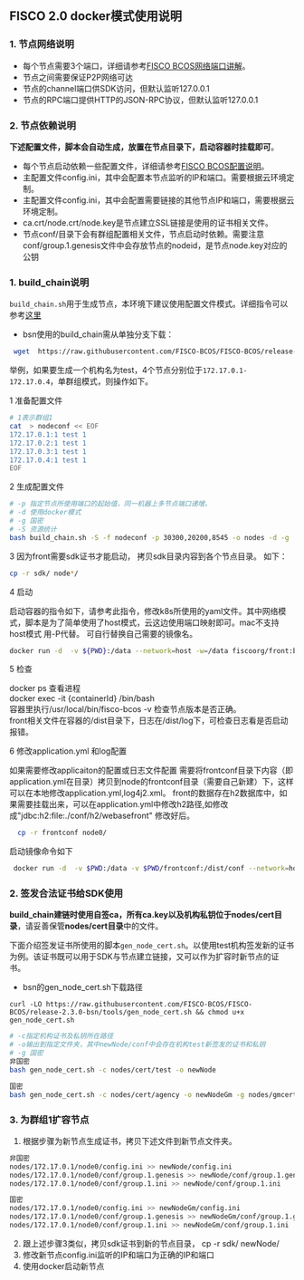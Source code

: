 ## FISCO 2.0 docker模式使用说明

### 1. 节点网络说明

- 每个节点需要3个端口，详细请参考[FISCO BCOS网络端口讲解](https://mp.weixin.qq.com/s/IiHsPlxmvEEBTC84n27I9A)。
- 节点之间需要保证P2P网络可达
- 节点的channel端口供SDK访问，但默认监听127.0.0.1
- 节点的RPC端口提供HTTP的JSON-RPC协议，但默认监听127.0.0.1

### 2. 节点依赖说明

**下述配置文件，脚本会自动生成，放置在节点目录下，启动容器时挂载即可**。

- 每个节点启动依赖一些配置文件，详细请参考[FISCO BCOS配置说明](https://mp.weixin.qq.com/s/3RGTRvheSr5P1nXbmAjl2g)。
- 主配置文件config.ini，其中会配置本节点监听的IP和端口。需要根据云环境定制。
- 主配置文件config.ini，其中会配置需要链接的其他节点IP和端口，需要根据云环境定制。
- ca.crt/node.crt/node.key是节点建立SSL链接是使用的证书相关文件。
- 节点conf/目录下会有群组配置相关文件，节点启动时依赖。需要注意conf/group.1.genesis文件中会存放节点的nodeid，是节点node.key对应的公钥

### 1. build_chain说明
`build_chain.sh`用于生成节点，本环境下建议使用配置文件模式。详细指令可以参考[这里](https://fisco-bcos-documentation.readthedocs.io/zh_CN/latest/docs/manual/build_chain.html)

  * bsn使用的build_chain需从单独分支下载：
    
 ```bash
  wget  https://raw.githubusercontent.com/FISCO-BCOS/FISCO-BCOS/release-2.3.0-bsn/tools/build_chain.sh
 ```

  举例，如果要生成一个机构名为test，4个节点分别位于`172.17.0.1-172.17.0.4`，单群组模式，则操作如下。

 1 准备配置文件

```bash
# 1表示群组1
cat  > nodeconf << EOF
172.17.0.1:1 test 1
172.17.0.2:1 test 1
172.17.0.3:1 test 1
172.17.0.4:1 test 1
EOF
```

 2 生成配置文件

```bash
# -p 指定节点所使用端口的起始值，同一机器上多节点端口递增。
# -d 使用docker模式
# -g 国密
# -S 资源统计
bash build_chain.sh -S -f nodeconf -p 30300,20200,8545 -o nodes -d -g
```

 3  因为front需要sdk证书才能启动， 拷贝sdk目录内容到各个节点目录。 如下：
```bash
cp -r sdk/ node*/
```

 4 启动 
 
 启动容器的指令如下，请参考此指令，修改k8s所使用的yaml文件。其中网络模式，脚本是为了简单使用了host模式，云这边使用端口映射即可。mac不支持host模式 用-P代替。 可自行替换自己需要的镜像名。

```bash
docker run -d  -v ${PWD}:/data --network=host -w=/data fiscoorg/front:bsn-0.2.0-gm
```

 5 检查 
  
 docker ps 查看进程   
 docker exec -it {containerId} /bin/bash  
 容器里执行/usr/local/bin/fisco-bcos -v 检查节点版本是否正确。  
 front相关文件在容器的/dist目录下，日志在/dist/log下，可检查日志看是否启动报错。  
 
 6 修改application.yml 和log配置
 
  如果需要修改applicaiton的配置或日志文件配置
  需要将frontconf目录下内容（即application.yml在目录）拷贝到node的frontconf目录（需要自己新建）下，这样可以在本地修改application.yml,log4j2.xml。
  front的数据存在h2数据库中，如果需要挂载出来，可以在application.yml中修改h2路径,如修改成"jdbc:h2:file:./conf/h2/webasefront"
  修改好后。
 ```bash
   cp -r frontconf node0/
  ```
  启动镜像命令如下
  ```bash
   docker run -d  -v $PWD:/data -v $PWD/frontconf:/dist/conf --network=host -w=/data fiscoorg/front:bsn-0.2.0-gm
  ```
### 2. 签发合法证书给SDK使用

**build_chain建链时使用自签ca，所有ca.key以及机构私钥位于nodes/cert目录**，请妥善保管**nodes/cert目录**中的文件。

下面介绍签发证书所使用的脚本`gen_node_cert.sh`。以使用test机构签发新的证书为例。该证书既可以用于SDK与节点建立链接，又可以作为扩容时新节点的证书。
* bsn的gen_node_cert.sh下载路径

```
curl -LO https://raw.githubusercontent.com/FISCO-BCOS/FISCO-BCOS/release-2.3.0-bsn/tools/gen_node_cert.sh && chmod u+x gen_node_cert.sh
```


```bash
# -c指定机构证书及私钥所在路径
# -o输出到指定文件夹，其中newNode/conf中会存在机构test新签发的证书和私钥
# -g 国密
非国密
bash gen_node_cert.sh -c nodes/cert/test -o newNode

国密
bash gen_node_cert.sh -c nodes/cert/agency -o newNodeGm -g nodes/gmcert/agency/
```

### 3. 为群组1扩容节点

1. 根据步骤为新节点生成证书，拷贝下述文件到新节点文件夹。

```bash
非国密
nodes/172.17.0.1/node0/config.ini >> newNode/config.ini
nodes/172.17.0.1/node0/conf/group.1.genesis >> newNode/conf/group.1.genesis
nodes/172.17.0.1/node0/conf/group.1.ini >> newNode/conf/group.1.ini

国密
nodes/172.17.0.1/node0/config.ini >> newNodeGm/config.ini
nodes/172.17.0.1/node0/conf/group.1.genesis >> newNodeGm/conf/group.1.genesis
nodes/172.17.0.1/node0/conf/group.1.ini >> newNodeGm/conf/group.1.ini

```
2. 跟上述步骤3类似，拷贝sdk证书到新的节点目录， cp -r sdk/ newNode/ 
3. 修改新节点config.ini监听的IP和端口为正确的IP和端口
4. 使用docker启动新节点